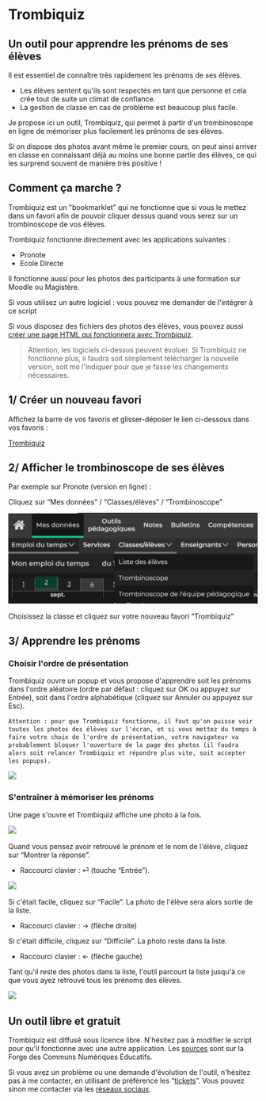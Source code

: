 # Trombiquiz

##  Un outil pour apprendre les prénoms de ses élèves

Il est essentiel de connaître très rapidement les prénoms de ses élèves.
- Les élèves sentent qu'ils sont respectés en tant que personne et cela crée tout de suite un climat de confiance.
- La gestion de classe en cas de problème est beaucoup plus facile.

Je propose ici un outil, Trombiquiz, qui permet à partir d'un trombinoscope en ligne de mémoriser plus facilement les prénoms de ses élèves.

Si on dispose des photos avant même le premier cours, on peut ainsi arriver en classe en connaissant déjà au moins une bonne partie des élèves, ce qui les surprend souvent de manière très positive !

## Comment ça marche ?

Trombiquiz est un "bookmarklet" qui ne fonctionne que si vous le mettez dans un favori afin de pouvoir cliquer dessus quand vous serez sur un trombinoscope de vos élèves.

Trombiquiz fonctionne directement avec les applications suivantes : 
- Pronote
- Ecole Directe

Il fonctionne aussi pour les photos des participants à une formation sur Moodle ou Magistère.

Si vous utilisez un autre logiciel : vous pouvez me demander de l'intégrer à ce script

Si vous disposez des fichiers des photos des élèves, vous pouvez aussi [créer une page HTML qui fonctionnera avec Trombiquiz](trombiquiz-creer-fichier.html).

> Attention, les logiciels ci-dessus peuvent évoluer. Si Trombiquiz ne fonctionne plus, il faudra soit simplement télécharger la nouvelle version, soit me l'indiquer pour que je fasse les changements nécessaires.

## 1/ Créer un nouveau favori

Affichez la barre de vos favoris et glisser-déposer le lien ci-dessous dans vos favoris :

<a href="javascript:!function(){let e,n,t,o,i,s,l;const r=function(){const n=window.location.href;return n.indexOf(&quot;pronote&quot;)&gt;-1?(e=document.body.querySelectorAll(&apos;div[role=&quot;main&quot;] img&apos;),t=e=&gt;e.alt.includes(&quot;Photo de&quot;),o=e=&gt;Array.from(e.classList).includes(&quot;ie-imgviewer&quot;),i=e=&gt;!(e.length&lt;3),s=e=&gt;e.dataset.src,l=e=&gt;{const n=s(e).split(&quot;?&quot;)[0],t=n.lastIndexOf(&quot;/&quot;),o=decodeURIComponent(n.substring(t+1).replace(&quot;.jpg&quot;,&quot;&quot;)),i=o.search(/[a-z&agrave;-&yuml;]/),l=o.substring(i-1),r=o.substring(0,i-1).replaceAll(&quot;_&quot;,&quot; &quot;);return l.replaceAll(&quot;_&quot;,&quot; &quot;)+&quot; &quot;+r},!0):n.indexOf(&quot;moodle&quot;)&gt;-1||n.indexOf(&quot;magistere&quot;)&gt;-1?(e=document.body.querySelectorAll(&quot;th img&quot;),t=e=&gt;e.classList.contains(&quot;userpicture&quot;),o=e=&gt;!0,i=e=&gt;!0,s=e=&gt;e.src,l=e=&gt;e.parentNode.textContent,!0):n.indexOf(&quot;ecoledirecte&quot;)&gt;-1?(e=document.body.querySelectorAll(&quot;.panel-eleve img&quot;),t=e=&gt;e.alt.includes(&quot;&eacute;l&egrave;ve&quot;),o=e=&gt;!e.src.includes(&quot;eleve&quot;),i=e=&gt;!0,s=e=&gt;e.src,l=e=&gt;e.parentNode.querySelector(&quot;p&quot;).textContent,!0):!!document.body.classList.contains(&quot;apprendre-prenoms&quot;)&amp;&amp;(e=document.body.querySelectorAll(&quot;#image-list img&quot;),t=e=&gt;!0,o=e=&gt;!0,i=e=&gt;!0,s=e=&gt;e.src,l=e=&gt;e.parentNode.querySelector(&quot;span[contenteditable]&quot;).textContent,!0)}();if(0==r)return void alert(&quot;Attention, cet outil ne fonctionne que sur certains sites : \nsur Pronote, Ouvrez Pronote en ligne, puis allez dans Mes donn&eacute;es / Classes/&eacute;l&egrave;ves / Trombinoscope&quot;);if(n=Array.from(e),!i(n))return void alert(&quot;Pour que l&apos;outil fonctionne, il faut aller dans Mes donn&eacute;es / Classes/&eacute;l&egrave;ves / Trombinoscope, puis s&eacute;lectionner une classe&quot;);window.confirm(&apos;Apprendre les pr&eacute;noms :\n- Par ordre al&eacute;atoire &rarr; clic sur OK (ou touche &quot;Enter&quot;).\n- Par ordre alphab&eacute;tique &rarr; clic sur Annuler (ou touche &quot;Esc&quot;)\n\nAttention, pour que l\&apos;outil fonctionne, il faut que toutes les photos des &eacute;l&egrave;ves soient visibles sur la page. \n\nVotre navigateur bloquera l\&apos;outil si vous mettez trop de temps &agrave; cliquer : relancez-le ou autorisez les pop-up&apos;)&amp;&amp;function(e){for(let n=e.length-1;n&gt;0;n--){const t=Math.floor(Math.random()*(n+1));[e[n],e[t]]=[e[t],e[n]]}}(n);!function(e){var n=window.open();n&amp;&amp;!n.closed&amp;&amp;function(e,n){e.document.open(),e.document.write(n),e.document.close()}(n,e)}(function(e){for(var n=&apos;&lt;!DOCTYPE html&gt;&lt;html lang=&quot;fr&quot;&gt;&lt;head&gt;&lt;meta charset=&quot;UTF-8&quot;&gt;&lt;meta name=&quot;viewport&quot; content=&quot;width=device-width, height=device-height, initial-scale=1.0&quot;&gt;&lt;/meta&gt;&lt;title&gt;Trombiquiz&lt;/title&gt;&lt;/head&gt;&lt;style&gt;div{margin-top:10px; text-align:center;} section, footer, div {display:none;} button {margin:10px;} footer {display: none; justify-content: center; align-items: center; height: 50%; font-size: 20px;} .noPhotos{display:block!important;} b{display:block;margin-top:2em;}img{height:350px;}&lt;/style&gt;&lt;body&gt;&apos;,i=0;i&lt;e.length;i++){const r=e[i];if(t(r)){const e=s(r),t=l(r);n+=&apos;&lt;div class=&quot;eleve&quot;&gt;&apos;,n+=&apos;&lt;img src=&quot;&apos;+e+&apos;&quot; /&gt;&lt;br&gt;&apos;,o(r)?(n+=&apos;&lt;button onclick=&quot;montrerNomPrenom()&quot;&gt;Montrer la r&eacute;ponse&lt;/button&gt;&apos;,n+=&apos;&lt;section class=&quot;sectionReponse&quot;&gt;&apos;+t+&quot;&lt;br&gt;&quot;):n+=&apos;&lt;section class=&quot;sectionReponse noPhotos&quot;&gt;&lt;b&gt;Pas de photo disponible !&lt;/b&gt;&lt;br&gt;&apos;+t+&quot;&lt;br&gt;&quot;,n+=&apos;&lt;button onclick=&quot;difficile()&quot;&gt;Difficile&lt;/button&gt;&apos;,n+=&apos;&lt;button onclick=&quot;facile()&quot;&gt;Facile&lt;/button&gt;&lt;/section&gt;&lt;/div&gt;&apos;}}return n+=&quot;&lt;footer&gt;Bravo, vous connaissez tous les &eacute;l&egrave;ves de votre classe !&lt;/footer&gt;&quot;,n+=&apos;&lt;script&gt;\n      let end = false;\n      let index = 0;\n      let show = false;\n      let indexElevesFaciles = [];\n\n      const eleves = document.querySelectorAll(&quot;.eleve&quot;);\n      eleves[index].style.display = &quot;block&quot;;\n\n      const sectionsReponse = document.querySelectorAll(&quot;.sectionReponse&quot;);\n\n      function montrerNomPrenom() {\n        sectionsReponse[index].style.display = &quot;block&quot;;\n        show = true;\n      }\n\n      function eleveSuivant() {\n\t\tdo {\n          sectionsReponse[index].style.display = &quot;none&quot;;\n          eleves[index].style.display = &quot;none&quot;;\n          index = (index + 1) % eleves.length;\n        } while (indexElevesFaciles.includes(index) &amp;&amp; index &lt; eleves.length);\n        eleves[index].style.display = &quot;block&quot;;\n      }\n      function difficile() {\n        show = false;\n        eleveSuivant();\n      }\n      function facile() {\n        show = false;\n        indexElevesFaciles.push(index);\n        if (indexElevesFaciles.length == eleves.length) {\n          end = true;\n          const footer = document.querySelector(&quot;footer&quot;);\n          eleves[index].style.display = &quot;none&quot;;\n          footer.style.display = &quot;flex&quot;;\n        } else {\n          eleveSuivant();\n        }\n      }\n      window.addEventListener(&quot;keydown&quot;, function (event) {\n        if (event.key === &quot;Enter&quot; &amp;&amp; !end) {\n          montrerNomPrenom();\n        }\n        const isNoPhoto = eleves[index].querySelector(&quot;.noPhotos&quot;) !== null;\n\n        if (event.key === &quot;ArrowLeft&quot; &amp;&amp; (show || isNoPhoto)) {\n          difficile();\n        }\n        if (event.key === &quot;ArrowRight&quot; &amp;&amp; (show || isNoPhoto)) {\n          facile();\n        }\n      });\n    &lt;\/script&gt;&apos;,n+=&quot;&lt;/body&gt;&lt;/html&gt;&quot;}(n))}();">Trombiquiz</a>

## 2/ Afficher le trombinoscope de ses élèves

Par exemple sur Pronote (version en ligne) :

Cliquez sur “Mes données” / “Classes/élèves” / “Trombinoscope”

![](img/helpPronote.png)

Choisissez la classe et cliquez sur votre nouveau favori “Trombiquiz”

## 3/ Apprendre les prénoms

### Choisir l'ordre de présentation

Trombiquiz ouvre un popup et vous propose d'apprendre soit les prénoms dans l'ordre aléatoire (ordre par défaut : cliquez sur OK ou appuyez sur Entrée), soit dans l'ordre alphabétique (cliquez sur Annuler ou appuyez sur Esc).

```warning
Attention : pour que Trombiquiz fonctionne, il faut qu'on puisse voir toutes les photos des élèves sur l'écran, et si vous mettez du temps à faire votre choix de l'ordre de présentation, votre navigateur va probablement bloquer l'ouverture de la page des photos (il faudra alors soit relancer Trombiquiz et répondre plus vite, soit accepter les popups).
``````

![](img/firstMessage.png)

### S'entraîner à mémoriser les prénoms

Une page s'ouvre et Trombiquiz affiche une photo à la fois.

![](img/studentPhoto.png)

Quand vous pensez avoir retrouvé le prénom et le nom de l'élève, cliquez sur “Montrer la réponse”.
- Raccourci clavier : ⏎ (touche “Entrée”).

![](img/interface.png)

Si c'était facile, cliquez sur “Facile”. La photo de l'élève sera alors sortie de la liste.
- Raccourci clavier : &rarr; (flèche droite)

Si c'était difficile, cliquez sur “Difficile”. La photo reste dans la liste.
- Raccourci clavier : &larr; (flèche gauche)

Tant qu'il reste des photos dans la liste, l'outil parcourt la liste jusqu'à ce que vous ayez retrouvé tous les prénoms des élèves.

![](img/endMessage.png)

## Un outil libre et gratuit

Trombiquiz est diffusé sous licence libre. N'hésitez pas à modifier le script pour qu'il fonctionne avec une autre application. Les [sources](https://forge.apps.education.fr/eyssette/apprendre/-/blob/main/prenoms.js?ref_type=heads) sont sur la Forge des Communs Numériques Éducatifs.

Si vous avez un problème ou une demande d'évolution de l'outil, n'hésitez pas à me contacter, en utilisant de préférence les “[tickets](https://forge.apps.education.fr/eyssette/apprendre/-/issues)”. Vous pouvez sinon me contacter via les [réseaux sociaux](https://eyssette.forge.apps.education.fr).